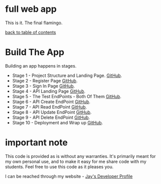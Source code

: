 # full web app

This is it. The final flamingo. 

[back to table of contents](readme.md)

# Build The App

Building an app happens in stages. 

* Stage 1 - Project Structure and Landing Page. [GitHub](https://github.com/Jay-study-nildana/tutorialfullwebappstages/tree/master/Stage_1).
* Stage 2 - Register Page [GitHub](https://github.com/Jay-study-nildana/tutorialfullwebappstages/tree/master/Stage_2).
* Stage 3 - Sign In Page [GitHub](https://github.com/Jay-study-nildana/tutorialfullwebappstages/tree/master/Stage_3).
* Stage 4 - API Landing Page [GitHub](https://github.com/Jay-study-nildana/tutorialfullwebappstages/tree/master/Stage_4).
* Stage 5 - The Test EndPoints - Both Of Them [GitHub](https://github.com/Jay-study-nildana/tutorialfullwebappstages/tree/master/Stage_5).
* Stage 6 - API Create EndPoint [GitHub](https://github.com/Jay-study-nildana/tutorialfullwebappstages/tree/master/Stage_6).
* Stage 7 - API Read EndPoint [GitHub](https://github.com/Jay-study-nildana/tutorialfullwebappstages/tree/master/Stage_7).
* Stage 8 - API Update EndPoint [GitHub](https://github.com/Jay-study-nildana/tutorialfullwebappstages/tree/master/Stage_8).
* Stage 9 - API Delete EndPoint [GitHub](https://github.com/Jay-study-nildana/tutorialfullwebappstages/tree/master/Stage_9).
* Stage 10 - Deployment and Wrap up [GitHub](https://github.com/Jay-study-nildana/tutorialfullwebappstages/blob/master/deployment.md).

# important note 

This code is provided as is without any warranties. It's primarily meant for my own personal use, and to make it easy for me share code with my students. Feel free to use this code as it pleases you.

I can be reached through my website - [Jay's Developer Profile](https://jay-study-nildana.github.io/developerprofile)